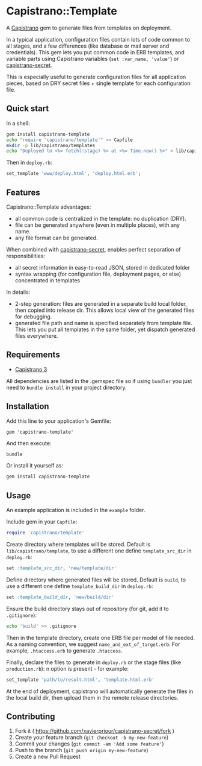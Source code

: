 # Capistrano::Template

A [Capistrano](http://capistranorb.com/) gem to generate files from templates on deployment.

In a typical application, configuration files contain lots of code common to all stages, and a few differences (like database or mail server and credentials).
This gem lets you put common code in ERB templates,
and variable parts using Capistrano variables (`set :var_name, 'value'`)
or [capistrano-secret](https://github.com/xavierpriour/capistrano-secret).

This is especially useful to generate configuration files for all application pieces, based on DRY secret files + single template for each configuration file.


## Quick start

In a shell:
```bash
gem install capistrano-template
echo "require 'capistrano/template'" >> Capfile
mkdir -p lib/capistrano/templates
echo "Deployed to <%= fetch(:stage) %> at <%= Time.new() %>" > lib/capistrano/templates/deploy.html.erb
```

Then in `deploy.rb`:
```ruby
set_template 'www/deploy.html', 'deploy.html.erb';
```


## Features

Capistrano::Template advantages:
* all common code is centralized in the template: no duplication (DRY).
* file can be generated anywhere (even in multiple places), with any name.
* any file format can be generated.

When combined with [capistrano-secret](https://github.com/xavierpriour/capistrano-secret),
enables perfect separation of responsibilities:
* all secret information in easy-to-read JSON, stored in dedicated folder
* syntax wrapping (for configuration file, deployment pages, or else) concentrated in templates

In details:
* 2-step generation: files are generated in a separate build local folder, then copied into release dir. This allows local view of the generated files for debugging.
* generated file path and name is specified separately from template file. This lets you put all templates in the same folder, yet dispatch generated files everywhere.


## Requirements

* [Capistrano 3](http://capistranorb.com/)

All dependencies are listed in the .gemspec file so if using `bundler` you just need to `bundle install` in your project directory.


## Installation

Add this line to your application's Gemfile:
```
gem 'capistrano-template'
```

And then execute:
```bash
bundle
```

Or install it yourself as:
```bash
gem install capistrano-template
```


## Usage

An example application is included in the `example` folder.

Include gem in your `Capfile`:
```ruby
require 'capistrano/template'
```

Create directory where templates will be stored.
Default is `lib/capistrano/template`, to use a different one define `template_src_dir` in `deploy.rb`:
```ruby
set :template_src_dir, 'new/template/dir'
```

Define directory where generated files will be stored.
Default is `build`, to use a different one define `template_build_dir` in `deploy.rb`:
```ruby
set :template_build_dir, 'new/build/dir'
```
Ensure the build directory stays out of repository (for git, add it to `.gitignore`):
```bash
echo 'build' >> .gitignore
```

Then in the template directory, create one ERB file per model of file needed.
As a naming convention, we suggest `name_and_ext_of_target.erb`. For example, `.htaccess.erb` to generate `.htaccess`.

Finally, declare the files to generate in `deploy.rb` or the stage files (like `production.rb`):
n option is present - for example:
```ruby
set_template 'path/to/result.html', 'template.html.erb'
```

At the end of deployment, capistrano will automatically generate the files in the local build dir, then upload them in the remote release directories.

## Contributing
1. Fork it ( https://github.com/xavierpriour/capistrano-secret/fork )
2. Create your feature branch (`git checkout -b my-new-feature`)
3. Commit your changes (`git commit -am 'Add some feature'`)
4. Push to the branch (`git push origin my-new-feature`)
5. Create a new Pull Request